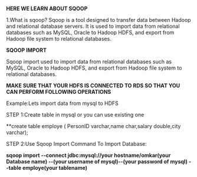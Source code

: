 **HERE WE LEARN ABOUT SQOOP**

1.What is sqoop?
Sqoop is a tool designed to transfer data between Hadoop and relational database servers.
It is used to import data from relational databases such as MySQL, Oracle to Hadoop HDFS, and export from Hadoop file system to relational databases. 

**SQOOP IMPORT**

Sqoop import used to import data from relational databases such as MySQL, Oracle to Hadoop HDFS, and export from Hadoop file system to relational databases. 

**MAKE SURE THAT YOUR HDFS IS CONNECTED TO RDS SO THAT YOU CAN PERFORM FOLLOWING OPERATIONS**

Example:Lets import data from mysql to HDFS

STEP 1:Create table in mysql or you can use existing one

**create table employe ( PersonID varchar,name char,salary double,city varchar);

STEP 2:Use Sqoop Import Command To Import Database:

**sqoop import --connect jdbc:mysql://your hostname/omkar(your Database name) --(your username of mysql)--(your password of mysql) --table employe(your tablename)**


